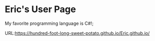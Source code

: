 # Eric's User Page
My favorite programming language is C#!;  

URL:https://hundred-foot-long-sweet-potato.github.io/Eric.github.io/

